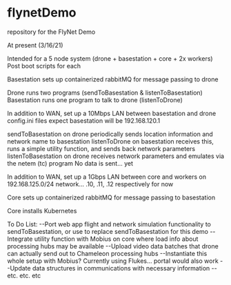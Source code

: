 # flynetDemo
repository for the FlyNet Demo

At present (3/16/21)

Intended for a 5 node system (drone + basestation + core + 2x workers)
Post boot scripts for each 

Basestation sets up containerized rabbitMQ for message passing to drone

Drone runs two programs (sendToBasestation & listenToBasestation)
Basestation runs one program to talk to drone (listenToDrone)

In addition to WAN, set up a 10Mbps LAN between basestation and drone
config.ini files expect basestation will be 192.168.120.1

sendToBasestation on drone periodically sends location information and network name to basestation
listenToDrone on basestation receives this, runs a simple utility function, and sends back network parameters
listenToBasestation on drone receives network parameters and emulates via the netem (tc) program
No data is sent... yet

In addition to WAN, set	up a 1Gbps LAN between core and	workers	on 192.168.125.0/24 network... .10, .11, .12 respectively for now

Core sets up containerized rabbitMQ for message	passing	to basestation

Core installs Kubernetes

To Do List:
--Port web app flight and network simulation functionality to sendToBasestation, or use to replace sendToBasestation for this demo
--Integrate utility function with Mobius on core where load info about processing hubs may be available
--Upload video data batches that drone can actually send out to Chameleon processing hubs
--Instantiate this whole setup with Mobius?  Currently using Flukes... portal would also work
--Update data structures in communications with necessary information
--etc. etc. etc



